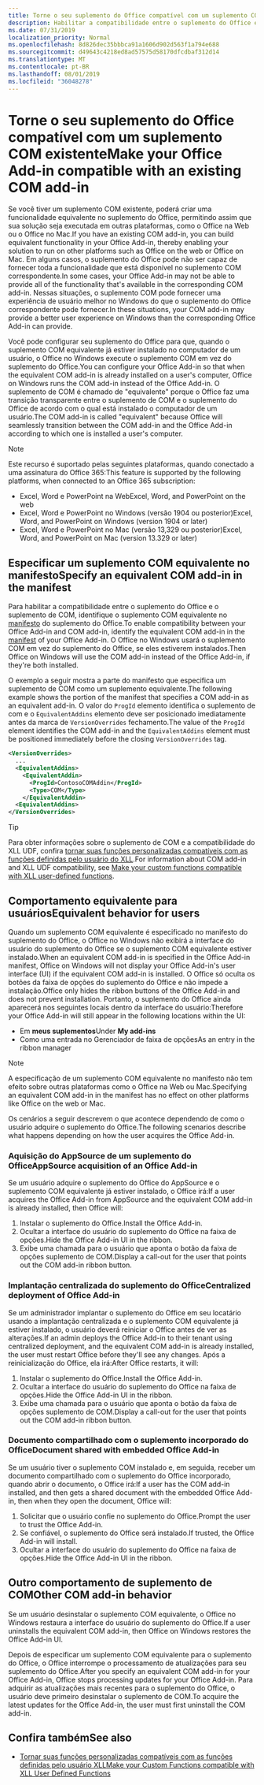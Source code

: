```yaml
---
title: Torne o seu suplemento do Office compatível com um suplemento COM existente
description: Habilitar a compatibilidade entre o suplemento do Office e o suplemento COM equivalente
ms.date: 07/31/2019
localization_priority: Normal
ms.openlocfilehash: 8d826dec35bbbca91a1606d902d563f1a794e688
ms.sourcegitcommit: d49643c4218ed8ad57575d58170dfcdbaf312d14
ms.translationtype: MT
ms.contentlocale: pt-BR
ms.lasthandoff: 08/01/2019
ms.locfileid: "36048278"
---
```

# <a name="make-your-office-add-in-compatible-with-an-existing-com-add-in"></a><span data-ttu-id="4a9d4-103">Torne o seu suplemento do Office compatível com um suplemento COM existente</span><span class="sxs-lookup"><span data-stu-id="4a9d4-103">Make your Office Add-in compatible with an existing COM add-in</span></span>

<span data-ttu-id="4a9d4-104">Se você tiver um suplemento COM existente, poderá criar uma funcionalidade equivalente no suplemento do Office, permitindo assim que sua solução seja executada em outras plataformas, como o Office na Web ou o Office no Mac.</span><span class="sxs-lookup"><span data-stu-id="4a9d4-104">If you have an existing COM add-in, you can build equivalent functionality in your Office Add-in, thereby enabling your solution to run on other platforms such as Office on the web or Office on Mac.</span></span> <span data-ttu-id="4a9d4-105">Em alguns casos, o suplemento do Office pode não ser capaz de fornecer toda a funcionalidade que está disponível no suplemento COM correspondente.</span><span class="sxs-lookup"><span data-stu-id="4a9d4-105">In some cases, your Office Add-in may not be able to provide all of the functionality that's available in the corresponding COM add-in.</span></span> <span data-ttu-id="4a9d4-106">Nessas situações, o suplemento COM pode fornecer uma experiência de usuário melhor no Windows do que o suplemento do Office correspondente pode fornecer.</span><span class="sxs-lookup"><span data-stu-id="4a9d4-106">In these situations, your COM add-in may provide a better user experience on Windows than the corresponding Office Add-in can provide.</span></span>

<span data-ttu-id="4a9d4-107">Você pode configurar seu suplemento do Office para que, quando o suplemento COM equivalente já estiver instalado no computador de um usuário, o Office no Windows execute o suplemento COM em vez do suplemento do Office.</span><span class="sxs-lookup"><span data-stu-id="4a9d4-107">You can configure your Office Add-in so that when the equivalent COM add-in is already installed on a user's computer, Office on Windows runs the COM add-in instead of the Office Add-in.</span></span> <span data-ttu-id="4a9d4-108">O suplemento de COM é chamado de "equivalente" porque o Office faz uma transição transparente entre o suplemento de COM e o suplemento do Office de acordo com o qual está instalado o computador de um usuário.</span><span class="sxs-lookup"><span data-stu-id="4a9d4-108">The COM add-in is called "equivalent" because Office will seamlessly transition between the COM add-in and the Office Add-in according to which one is installed a user's computer.</span></span>

> [!NOTE]
> <span data-ttu-id="4a9d4-109">Este recurso é suportado pelas seguintes plataformas, quando conectado a uma assinatura do Office 365:</span><span class="sxs-lookup"><span data-stu-id="4a9d4-109">This feature is supported by the following platforms, when connected to an Office 365 subscription:</span></span>
> - <span data-ttu-id="4a9d4-110">Excel, Word e PowerPoint na Web</span><span class="sxs-lookup"><span data-stu-id="4a9d4-110">Excel, Word, and PowerPoint on the web</span></span>
> - <span data-ttu-id="4a9d4-111">Excel, Word e PowerPoint no Windows (versão 1904 ou posterior)</span><span class="sxs-lookup"><span data-stu-id="4a9d4-111">Excel, Word, and PowerPoint on Windows (version 1904 or later)</span></span>
> - <span data-ttu-id="4a9d4-112">Excel, Word e PowerPoint no Mac (versão 13,329 ou posterior)</span><span class="sxs-lookup"><span data-stu-id="4a9d4-112">Excel, Word, and PowerPoint on Mac (version 13.329 or later)</span></span>

## <a name="specify-an-equivalent-com-add-in-in-the-manifest"></a><span data-ttu-id="4a9d4-113">Especificar um suplemento COM equivalente no manifesto</span><span class="sxs-lookup"><span data-stu-id="4a9d4-113">Specify an equivalent COM add-in in the manifest</span></span>

<span data-ttu-id="4a9d4-114">Para habilitar a compatibilidade entre o suplemento do Office e o suplemento de COM, identifique o suplemento COM equivalente no [manifesto](add-in-manifests.md) do suplemento do Office.</span><span class="sxs-lookup"><span data-stu-id="4a9d4-114">To enable compatibility between your Office Add-in and COM add-in, identify the equivalent COM add-in in the [manifest](add-in-manifests.md) of your Office Add-in.</span></span> <span data-ttu-id="4a9d4-115">O Office no Windows usará o suplemento COM em vez do suplemento do Office, se eles estiverem instalados.</span><span class="sxs-lookup"><span data-stu-id="4a9d4-115">Then Office on Windows will use the COM add-in instead of the Office Add-in, if they're both installed.</span></span>

<span data-ttu-id="4a9d4-116">O exemplo a seguir mostra a parte do manifesto que especifica um suplemento de COM como um suplemento equivalente.</span><span class="sxs-lookup"><span data-stu-id="4a9d4-116">The following example shows the portion of the manifest that specifies a COM add-in as an equivalent add-in.</span></span> <span data-ttu-id="4a9d4-117">O valor do `ProgId` elemento identifica o suplemento de com e o `EquivalentAddins` elemento deve ser posicionado imediatamente antes da marca de `VersionOverrides` fechamento.</span><span class="sxs-lookup"><span data-stu-id="4a9d4-117">The value of the `ProgId` element identifies the COM add-in and the `EquivalentAddins` element must be positioned immediately before the closing `VersionOverrides` tag.</span></span>

```xml
<VersionOverrides>
  ...
  <EquivalentAddins>
    <EquivalentAddin>
      <ProgId>ContosoCOMAddin</ProgId>
      <Type>COM</Type>
    </EquivalentAddin>
  <EquivalentAddins>
</VersionOverrides>
```

> [!TIP]
> <span data-ttu-id="4a9d4-118">Para obter informações sobre o suplemento de COM e a compatibilidade do XLL UDF, confira [tornar suas funções personalizadas compatíveis com as funções definidas pelo usuário do XLL](../excel/make-custom-functions-compatible-with-xll-udf.md).</span><span class="sxs-lookup"><span data-stu-id="4a9d4-118">For information about COM add-in and XLL UDF compatibility, see [Make your custom functions compatible with XLL user-defined functions](../excel/make-custom-functions-compatible-with-xll-udf.md).</span></span>

## <a name="equivalent-behavior-for-users"></a><span data-ttu-id="4a9d4-119">Comportamento equivalente para usuários</span><span class="sxs-lookup"><span data-stu-id="4a9d4-119">Equivalent behavior for users</span></span>

<span data-ttu-id="4a9d4-120">Quando um suplemento COM equivalente é especificado no manifesto do suplemento do Office, o Office no Windows não exibirá a interface do usuário do suplemento do Office se o suplemento COM equivalente estiver instalado.</span><span class="sxs-lookup"><span data-stu-id="4a9d4-120">When an equivalent COM add-in is specified in the Office Add-in manifest, Office on Windows will not display your Office Add-in's user interface (UI) if the equivalent COM add-in is installed.</span></span> <span data-ttu-id="4a9d4-121">O Office só oculta os botões da faixa de opções do suplemento do Office e não impede a instalação.</span><span class="sxs-lookup"><span data-stu-id="4a9d4-121">Office only hides the ribbon buttons of the Office Add-in and does not prevent installation.</span></span> <span data-ttu-id="4a9d4-122">Portanto, o suplemento do Office ainda aparecerá nos seguintes locais dentro da interface do usuário:</span><span class="sxs-lookup"><span data-stu-id="4a9d4-122">Therefore your Office Add-in will still appear in the following locations within the UI:</span></span>

- <span data-ttu-id="4a9d4-123">Em **meus suplementos**</span><span class="sxs-lookup"><span data-stu-id="4a9d4-123">Under **My add-ins**</span></span>
- <span data-ttu-id="4a9d4-124">Como uma entrada no Gerenciador de faixa de opções</span><span class="sxs-lookup"><span data-stu-id="4a9d4-124">As an entry in the ribbon manager</span></span>

> [!NOTE]
> <span data-ttu-id="4a9d4-125">A especificação de um suplemento COM equivalente no manifesto não tem efeito sobre outras plataformas como o Office na Web ou Mac.</span><span class="sxs-lookup"><span data-stu-id="4a9d4-125">Specifying an equivalent COM add-in in the manifest has no effect on other platforms like Office on the web or Mac.</span></span>

<span data-ttu-id="4a9d4-126">Os cenários a seguir descrevem o que acontece dependendo de como o usuário adquire o suplemento do Office.</span><span class="sxs-lookup"><span data-stu-id="4a9d4-126">The following scenarios describe what happens depending on how the user acquires the Office Add-in.</span></span>

### <a name="appsource-acquisition-of-an-office-add-in"></a><span data-ttu-id="4a9d4-127">Aquisição do AppSource de um suplemento do Office</span><span class="sxs-lookup"><span data-stu-id="4a9d4-127">AppSource acquisition of an Office Add-in</span></span>

<span data-ttu-id="4a9d4-128">Se um usuário adquire o suplemento do Office do AppSource e o suplemento COM equivalente já estiver instalado, o Office irá:</span><span class="sxs-lookup"><span data-stu-id="4a9d4-128">If a user acquires the Office Add-in from AppSource and the equivalent COM add-in is already installed, then Office will:</span></span>

1. <span data-ttu-id="4a9d4-129">Instalar o suplemento do Office.</span><span class="sxs-lookup"><span data-stu-id="4a9d4-129">Install the Office Add-in.</span></span>
2. <span data-ttu-id="4a9d4-130">Ocultar a interface do usuário do suplemento do Office na faixa de opções.</span><span class="sxs-lookup"><span data-stu-id="4a9d4-130">Hide the Office Add-in UI in the ribbon.</span></span>
3. <span data-ttu-id="4a9d4-131">Exibe uma chamada para o usuário que aponta o botão da faixa de opções suplemento de COM.</span><span class="sxs-lookup"><span data-stu-id="4a9d4-131">Display a call-out for the user that points out the COM add-in ribbon button.</span></span>

### <a name="centralized-deployment-of-office-add-in"></a><span data-ttu-id="4a9d4-132">Implantação centralizada do suplemento do Office</span><span class="sxs-lookup"><span data-stu-id="4a9d4-132">Centralized deployment of Office Add-in</span></span>

<span data-ttu-id="4a9d4-133">Se um administrador implantar o suplemento do Office em seu locatário usando a implantação centralizada e o suplemento COM equivalente já estiver instalado, o usuário deverá reiniciar o Office antes de ver as alterações.</span><span class="sxs-lookup"><span data-stu-id="4a9d4-133">If an admin deploys the Office Add-in to their tenant using centralized deployment, and the equivalent COM add-in is already installed, the user must restart Office before they'll see any changes.</span></span> <span data-ttu-id="4a9d4-134">Após a reinicialização do Office, ela irá:</span><span class="sxs-lookup"><span data-stu-id="4a9d4-134">After Office restarts, it will:</span></span>

1. <span data-ttu-id="4a9d4-135">Instalar o suplemento do Office.</span><span class="sxs-lookup"><span data-stu-id="4a9d4-135">Install the Office Add-in.</span></span>
2. <span data-ttu-id="4a9d4-136">Ocultar a interface do usuário do suplemento do Office na faixa de opções.</span><span class="sxs-lookup"><span data-stu-id="4a9d4-136">Hide the Office Add-in UI in the ribbon.</span></span>
3. <span data-ttu-id="4a9d4-137">Exibe uma chamada para o usuário que aponta o botão da faixa de opções suplemento de COM.</span><span class="sxs-lookup"><span data-stu-id="4a9d4-137">Display a call-out for the user that points out the COM add-in ribbon button.</span></span>

### <a name="document-shared-with-embedded-office-add-in"></a><span data-ttu-id="4a9d4-138">Documento compartilhado com o suplemento incorporado do Office</span><span class="sxs-lookup"><span data-stu-id="4a9d4-138">Document shared with embedded Office Add-in</span></span>

<span data-ttu-id="4a9d4-139">Se um usuário tiver o suplemento COM instalado e, em seguida, receber um documento compartilhado com o suplemento do Office incorporado, quando abrir o documento, o Office irá:</span><span class="sxs-lookup"><span data-stu-id="4a9d4-139">If a user has the COM add-in installed, and then gets a shared document with the embedded Office Add-in, then when they open the document, Office will:</span></span>

1. <span data-ttu-id="4a9d4-140">Solicitar que o usuário confie no suplemento do Office.</span><span class="sxs-lookup"><span data-stu-id="4a9d4-140">Prompt the user to trust the Office Add-in.</span></span>
2. <span data-ttu-id="4a9d4-141">Se confiável, o suplemento do Office será instalado.</span><span class="sxs-lookup"><span data-stu-id="4a9d4-141">If trusted, the Office Add-in will install.</span></span>
3. <span data-ttu-id="4a9d4-142">Ocultar a interface do usuário do suplemento do Office na faixa de opções.</span><span class="sxs-lookup"><span data-stu-id="4a9d4-142">Hide the Office Add-in UI in the ribbon.</span></span>

## <a name="other-com-add-in-behavior"></a><span data-ttu-id="4a9d4-143">Outro comportamento de suplemento de COM</span><span class="sxs-lookup"><span data-stu-id="4a9d4-143">Other COM add-in behavior</span></span>

<span data-ttu-id="4a9d4-144">Se um usuário desinstalar o suplemento COM equivalente, o Office no Windows restaura a interface do usuário do suplemento do Office.</span><span class="sxs-lookup"><span data-stu-id="4a9d4-144">If a user uninstalls the equivalent COM add-in, then Office on Windows restores the Office Add-in UI.</span></span>

<span data-ttu-id="4a9d4-145">Depois de especificar um suplemento COM equivalente para o suplemento do Office, o Office interrompe o processamento de atualizações para seu suplemento do Office.</span><span class="sxs-lookup"><span data-stu-id="4a9d4-145">After you specify an equivalent COM add-in for your Office Add-in, Office stops processing updates for your Office Add-in.</span></span> <span data-ttu-id="4a9d4-146">Para adquirir as atualizações mais recentes para o suplemento do Office, o usuário deve primeiro desinstalar o suplemento de COM.</span><span class="sxs-lookup"><span data-stu-id="4a9d4-146">To acquire the latest updates for the Office Add-in, the user must first uninstall the COM add-in.</span></span>

## <a name="see-also"></a><span data-ttu-id="4a9d4-147">Confira também</span><span class="sxs-lookup"><span data-stu-id="4a9d4-147">See also</span></span>

- [<span data-ttu-id="4a9d4-148">Tornar suas funções personalizadas compatíveis com as funções definidas pelo usuário XLL</span><span class="sxs-lookup"><span data-stu-id="4a9d4-148">Make your Custom Functions compatible with XLL User Defined Functions</span></span>](../excel/make-custom-functions-compatible-with-xll-udf.md)

